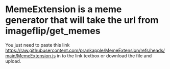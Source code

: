 # MemeExtension is a meme generator that will take the url from imageflip/get_memes

You just need to paste this link https://raw.githubusercontent.com/prankapple/MemeExtension/refs/heads/main/MemeExtension.js in to the link textbox or download the file and upload.
